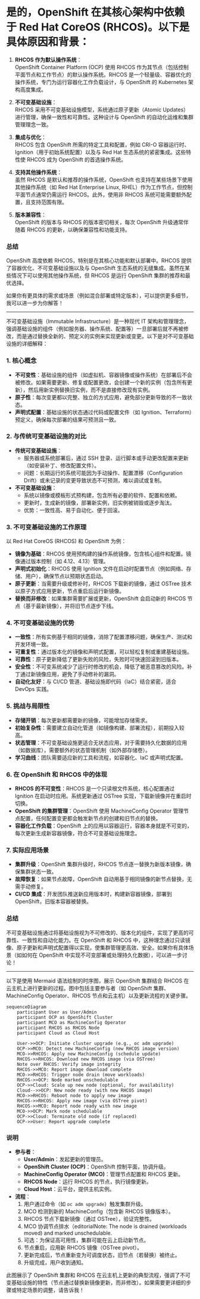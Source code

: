 # 是的，OpenShift 在其核心架构中依赖于 Red Hat CoreOS (RHCOS)。以下是具体原因和背景：

1. **RHCOS 作为默认操作系统**：  
   OpenShift Container Platform (OCP) 使用 RHCOS 作为其节点（包括控制平面节点和工作节点）的默认操作系统。RHCOS 是一个轻量级、容器优化的操作系统，专门为运行容器化工作负载设计，与 OpenShift 的 Kubernetes 架构高度集成。

2. **不可变基础设施**：  
   RHCOS 采用不可变基础设施模型，系统通过原子更新（Atomic Updates）进行管理，确保一致性和可靠性。这种设计与 OpenShift 的自动化运维和集群管理理念一致。

3. **集成与优化**：  
   RHCOS 包含 OpenShift 所需的特定工具和配置，例如 CRI-O 容器运行时、Ignition（用于初始系统配置）以及与 Red Hat 生态系统的紧密集成。这些特性使 RHCOS 成为 OpenShift 的首选操作系统。

4. **支持其他操作系统**：  
   虽然 RHCOS 是默认和推荐的操作系统，OpenShift 也支持在某些场景下使用其他操作系统（如 Red Hat Enterprise Linux, RHEL）作为工作节点，但控制平面节点通常仍需运行 RHCOS。此外，使用非 RHCOS 系统可能需要额外配置，且支持范围有限。

5. **版本兼容性**：  
   OpenShift 的版本与 RHCOS 的版本密切相关，每次 OpenShift 升级通常伴随着 RHCOS 的更新，以确保兼容性和功能支持。

### 总结
OpenShift 高度依赖 RHCOS，特别是在其核心功能和默认部署中。RHCOS 提供了容器优化、不可变基础设施以及与 OpenShift 生态系统的无缝集成。虽然在某些情况下可以使用其他操作系统，但 RHCOS 是运行 OpenShift 集群的推荐和最优选择。

如果你有更具体的需求或场景（例如混合部署或特定版本），可以提供更多细节，我可以进一步为你解答！

---

不可变基础设施（Immutable Infrastructure）是一种现代 IT 架构和管理理念，强调基础设施的组件（例如服务器、操作系统、配置等）一旦部署后就不再被修改，而是通过替换全新的、预定义的实例来实现更新或变更。以下是对不可变基础设施的详细解释：

### 1. **核心概念**
- **不可变性**：基础设施的组件（如虚拟机、容器镜像或操作系统）在部署后不会被修改。如果需要更新、修复或配置更改，会创建一个新的实例（包含所有更新），然后用新实例替换旧实例，而不是直接修改现有实例。
- **原子性**：每次变更都以完整、独立的方式应用，避免部分更新导致的不一致状态。
- **声明式配置**：基础设施的状态通过代码或配置文件（如 Ignition、Terraform）预定义，确保每次部署的结果可预测且一致。

### 2. **与传统可变基础设施的对比**
- **传统可变基础设施**：
    - 服务器或系统部署后，通过 SSH 登录、运行脚本或手动更改配置来更新（如安装补丁、修改配置文件）。
    - 问题：长期运行的系统可能因为手动操作、配置漂移（Configuration Drift）或未记录的变更导致状态不可预测，难以调试或复制。
- **不可变基础设施**：
    - 系统以镜像或模板形式预构建，包含所有必要的软件、配置和依赖。
    - 更新时，生成新的镜像，部署新实例，旧实例被销毁或逐步淘汰。
    - 优势：一致性高、易于自动化、便于回滚。

### 3. **不可变基础设施的工作原理**
以 Red Hat CoreOS (RHCOS) 和 OpenShift 为例：
- **镜像为基础**：RHCOS 使用预构建的操作系统镜像，包含核心组件和配置。镜像通过版本控制（如 4.12、4.13）管理。
- **声明式初始化**：RHCOS 使用 Ignition 文件在启动时配置节点（例如网络、存储、用户），确保节点以预期状态启动。
- **原子更新**：当需要升级或修补时，RHCOS 下载新的镜像，通过 OSTree 技术以原子方式应用更新，节点重启后运行新镜像。
- **替换而非修改**：如果集群需要扩展或更新，OpenShift 会启动新的 RHCOS 节点（基于最新镜像），并将旧节点逐步下线。

### 4. **不可变基础设施的优势**
- **一致性**：所有实例基于相同的镜像，消除了配置漂移问题，确保生产、测试和开发环境一致。
- **可重复性**：通过版本化的镜像和声明式配置，可以轻松复制或重建基础设施。
- **可靠性**：原子更新降低了更新失败的风险，失败时可快速回滚到旧版本。
- **安全性**：不可变系统减少了运行时修改的机会，降低了被恶意篡改的风险。补丁通过新镜像应用，避免了手动修补的漏洞。
- **自动化友好**：与 CI/CD 管道、基础设施即代码（IaC）结合紧密，适合 DevOps 实践。

### 5. **挑战与局限性**
- **存储开销**：每次更新都需要新的镜像，可能增加存储需求。
- **初始复杂性**：需要建立自动化管道（如镜像构建、部署流程），前期投入较高。
- **状态管理**：不可变基础设施更适合无状态应用，对于需要持久化数据的应用（如数据库），需要额外的状态管理机制（如外部存储卷）。
- **学习曲线**：团队需要适应新的工具和流程，如容器化、IaC 或声明式配置。

### 6. **在 OpenShift 和 RHCOS 中的体现**
- **RHCOS 的不可变性**：RHCOS 是一个只读根文件系统，核心配置通过 Ignition 在启动时应用。系统更新通过 OSTree 实现，下载新镜像并在重启时切换。
- **OpenShift 的集群管理**：OpenShift 使用 MachineConfig Operator 管理节点配置，任何配置变更都会触发新节点的创建和旧节点的替换。
- **容器化工作负载**：OpenShift 上的应用以容器运行，容器本身就是不可变的，每次更新生成新容器镜像，符合不可变基础设施理念。

### 7. **实际应用场景**
- **集群升级**：OpenShift 集群升级时，RHCOS 节点逐一替换为新版本镜像，确保集群状态一致。
- **故障恢复**：如果节点故障，OpenShift 自动用基于相同镜像的新节点替换，无需手动修复。
- **CI/CD 集成**：开发团队推送新应用版本时，构建新容器镜像，部署到 OpenShift，旧版本容器被替换。

### 总结
不可变基础设施通过将基础设施视为不可修改的、版本化的组件，实现了更高的可靠性、一致性和自动化能力。在 OpenShift 和 RHCOS 中，这种理念通过只读镜像、原子更新和声明式配置得以实现，使集群管理更高效、安全。如果你有具体场景（如如何在 OpenShift 中实现不可变部署或处理持久化数据），可以进一步讨论！

---

以下是使用 Mermaid 语法绘制的时序图，展示 OpenShift 集群结合 RHCOS 在云主机上进行更新的过程。图中包括主要参与者（如 OpenShift 集群、MachineConfig Operator、RHCOS 节点和云主机）以及更新流程的关键步骤。

```mermaid
sequenceDiagram
    participant User as User/Admin
    participant OCP as OpenShift Cluster
    participant MCO as MachineConfig Operator
    participant RHCOS as RHCOS Node
    participant Cloud as Cloud Host

    User->>OCP: Initiate cluster upgrade (e.g., oc adm upgrade)
    OCP->>MCO: Detect new MachineConfig (new RHCOS image version)
    MCO->>RHCOS: Apply new MachineConfig (schedule update)
    RHCOS->>RHCOS: Download new RHCOS image (via OSTree)
    Note over RHCOS: Verify image integrity
    RHCOS->>MCO: Report image download complete
    MCO->>RHCOS: Trigger node drain (move workloads)
    RHCOS->>OCP: Node marked unschedulable
    OCP->>Cloud: Scale up new node (optional, for availability)
    Cloud-->>OCP: New node ready (with new RHCOS image)
    MCO->>RHCOS: Reboot node to apply new image
    RHCOS->>RHCOS: Apply new image (via OSTree pivot)
    RHCOS->>MCO: Report node ready with new image
    MCO->>OCP: Mark node schedulable
    OCP->>Cloud: Terminate old node (if replaced)
    OCP->>User: Report upgrade complete
```

### 说明
- **参与者**：
    - **User/Admin**：发起更新的管理员。
    - **OpenShift Cluster (OCP)**：OpenShift 控制平面，协调升级。
    - **MachineConfig Operator (MCO)**：管理节点配置和 RHCOS 更新。
    - **RHCOS Node**：运行 RHCOS 的节点，执行镜像更新。
    - **Cloud Host**：云平台，提供主机实例。
- **流程**：
    1. 用户通过命令（如 `oc adm upgrade`）触发集群升级。
    2. MCO 检测到新的 MachineConfig（包含新 RHCOS 镜像版本）。
    3. RHCOS 节点下载新镜像（通过 OSTree），验证完整性。
    4. MCO 协调节点排水（editorialNote: The node is drained (workloads moved) and marked unschedulable.
    5. 可选：为保证高可用性，集群可能在云上启动新节点。
    6. 节点重启，应用新 RHCOS 镜像（OSTree pivot）。
    7. 更新完成后，节点重新变为可调度状态，旧节点（若替换）被终止。
    8. 升级完成，用户收到通知。

此图展示了 OpenShift 集群和 RHCOS 在云主机上更新的典型流程，强调了不可变基础设施的特性（节点通过替换新镜像更新，而非修改）。如果需要更详细的步骤或特定场景的调整，请告诉我！